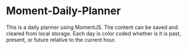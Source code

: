 # Moment-Daily-Planner

This is a daily planner using MomentJS. The content can be saved and cleared from local storage.
Each day is color coded whether is it is past, present, or future relative to the current hour. 
